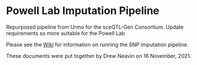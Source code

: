# Powell Lab Imputation Pipeline

Repurposed pipeline from Urmo for the sceQTL-Gen Consortium. Update requirements so more suitable for the Powell Lab

Please see the [Wiki](https://github.com/powellgenomicslab/SNP_imputation_1000g_hg38/wiki/SNP-Genotype-Imputation-Using-1000G-hg38-Reference) for information on running the SNP imputation pipeline.

These documents were put together by Drew Neavin on 16 November, 2021.

